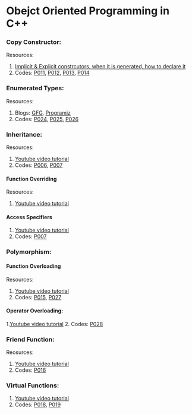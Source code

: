 # Obejct Oriented Programming in C++

### Copy Constructor:
Resources: 
1. [Implicit & Explicit constrcutors, when it is generated, how to declare it](https://www.geeksforgeeks.org/copy-constructor-in-cpp/)
2. Codes: [P011](https://github.com/paritabrahmbhatt/Cpp_OOP/blob/main/P011_cost_copy.cpp), [P012](https://github.com/paritabrahmbhatt/Cpp_OOP/blob/main/P012_copy_const.cpp), [P013](https://github.com/paritabrahmbhatt/Cpp_OOP/blob/main/P013_copy_const_implicit.cpp), [P014](https://github.com/paritabrahmbhatt/Cpp_OOP/blob/main/P014_copy_const_explicit.cpp)

### Enumerated Types:
Resources: 
1. Blogs: [GFG](https://www.geeksforgeeks.org/enumerated-types-or-enums-in-c/), [Programiz](https://www.programiz.com/cpp-programming/enumeration)
2. Codes: [P024](https://github.com/paritabrahmbhatt/Cpp_OOP/blob/main/P024_enumtypes.cpp), [P025](https://github.com/paritabrahmbhatt/Cpp_OOP/blob/main/P025_enum2.cpp), [P026](https://github.com/paritabrahmbhatt/Cpp_OOP/blob/main/P026_enum3.cpp)
### Inheritance:
Resources:
1. [Youtube video tutorial](https://www.youtube.com/watch?v=rr7HVs4d1Qo&list=PLIY8eNdw5tW_o8gsLqNBu8gmScCAqKm2Q&index=37)
2. Codes: [P006](https://github.com/paritabrahmbhatt/Cpp_OOP/blob/main/P006_inheritance.cpp), [P007](https://github.com/paritabrahmbhatt/Cpp_OOP/blob/main/P007_Inheritance_acceessspec.cpp)

#### Function Overriding
Resources:
1. [Youtube video tutorial](https://www.youtube.com/watch?v=Zd_4xa071nc)

#### Access Specifiers
1. [Youtube video tutorial](https://www.youtube.com/watch?v=1KVQVXphqJU)
2. Codes: [P007](https://github.com/paritabrahmbhatt/Cpp_OOP/blob/main/P007_Inheritance_acceessspec.cpp)

### Polymorphism:
#### Function Overloading
Resources:
1. [Youtube video tutorial](https://www.youtube.com/watch?v=dh0mKAPFzlQ)
2. Codes: [P015](https://github.com/paritabrahmbhatt/Cpp_OOP/blob/main/P015_function_overloading.cpp), [P027](https://github.com/paritabrahmbhatt/Cpp_OOP/blob/main/P027_FunctionOverl.cpp)
#### Operator Overloading:
1.[Youtube video tutorial](https://www.youtube.com/watch?v=BO2KagRMS3M&list=RDCMUCRIWTSgd7hGtZhx4RYoASEg&index=2)
2. Codes: [P028](https://github.com/paritabrahmbhatt/Cpp_OOP/blob/main/P028_operatorover.cpp)


### Friend Function:
Reosurces:
1. [Youtube video tutorial](https://www.youtube.com/watch?v=HqnVgvBR4pA)
2. Codes: [P016](https://github.com/paritabrahmbhatt/Cpp_OOP/blob/main/P016_friendfunction.cpp)

### Virtual Functions:
1. [Youtube video tutorial](https://www.youtube.com/watch?v=JU8DbwBvOWE&t=1s)
2. Codes: [P018](https://github.com/paritabrahmbhatt/Cpp_OOP/blob/main/P018_virtualFunction.cpp), [P019](https://github.com/paritabrahmbhatt/Cpp_OOP/blob/main/P019_VirtualFunction2.cpp)


